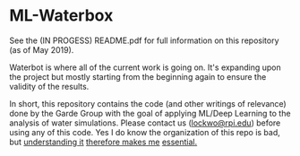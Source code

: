 # ML-Waterbox
See the (IN PROGESS) README.pdf for full information on this repository (as of May 2019).

Waterbot is where all of the current work is going on. It's expanding upon the project but mostly starting from the beginning again to ensure the validity of the results.

In short, this repository contains the code (and other writings of relevance) done by the Garde Group with the goal of applying ML/Deep Learning to the analysis of water simulations. Please contact us (lockwo@rpi.edu) before using any of this code. Yes I do know the organization of this repo is bad, but [understanding it](https://kriscroes.github.io/images/blog1/dilbert.png) [therefore makes me](https://xkcd.com/1597/) [essential.](https://xkcd.com/1296/)
